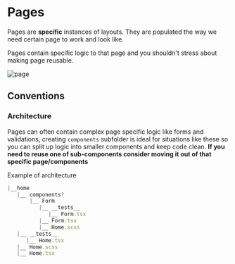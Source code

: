 # Pages

Pages are **specific** instances of layouts. They are populated the way we need certain page to work and look like.

Pages contain specific logic to that page and you shouldn't stress about making page reusable.

<img with="100%" alt="page" src="https://bradfrost.com/wp-content/uploads/2013/06/page1.jpg" />

## Conventions

### Architecture

Pages can often contain complex page specific logic like forms and validations, creating `components` subfolder is ideal for situations like these so you can split up logic into smaller components and keep code clean. **If you need to reuse one of sub-components consider moving it out of that specific page/components**

Example of architecture

```ts
|__home
   |__ components?
       |__ Form
          |__ __tests__
             |__ Form.tsx
          |__ Form.tsx
          |__ Home.scss
   |__ __tests__
      |__ Home.tsx
   |__ Home.scss
   |__ Home.tsx
```
